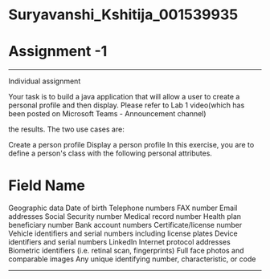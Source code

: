 # Suryavanshi_Kshitija_001539935

# Assignment -1

---

Individual assignment

Your task is to build a java application that will allow a user to create a personal profile and then display. Please refer to Lab 1 video(which has been posted on Microsoft Teams - Announcement channel)

the results. The two use cases are:

Create a person profile
Display a person profile
In this exercise, you are to define a person's class with the following personal attributes.

# Field Name
Geographic data
Date of birth
Telephone numbers
FAX number
Email addresses
Social Security number
Medical record number
Health plan beneficiary number
Bank account numbers
Certificate/license number
Vehicle identifiers and serial numbers including license plates
Device identifiers and serial numbers
LinkedIn
Internet protocol addresses
Biometric identifiers (i.e. retinal scan, fingerprints)
Full face photos and comparable images
Any unique identifying number, characteristic, or code

---

